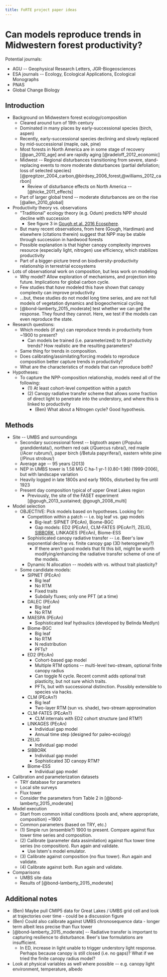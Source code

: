 ```yaml
---
title: FoRTE project paper ideas
---
```


# Can models reproduce trends in Midwestern forest productivity?

Potential journals:

- AGU -- Geophysical Research Letters, JGR-Biogeosciences
- ESA journals -- Ecology, Ecological Applications, Ecological Monographs
- PNAS
- Global Change Biology

## Introduction

- Background on Midwestern forest ecology/composition
  - Cleared around turn of 19th century
  - Dominated in many places by early-successional species (birch, aspen)
  - Recently, early-successional species declining and slowly replaced by mid-successional (maple, oak, pine)
  - Most forests in North America are in some stage of recovery [@pan_2010_age] and are rapidly aging [@radeloff_2012_economic]
  - Midwest -- Regional disturbances transitioning from severe, stand-replacing events to more moderate disturbances (partial defoliation; loss of selected species) [@pregitzer_2004_carbon,@birdsey_2006_forest,@williams_2012_carbon]
	- Review of disturbance effects on North America -- [@hicke_2011_effects]
  - Part of larger global trend -- moderate disturbances are on the rise [@allen_2010_global]
- Productivity theory vs. observations
  - "Traditional" ecology theory (e.g. Odum) predicts NPP should decline with succession
    - See figure 3 in [Gough et al. 2016 Ecosphere](https://esajournals.onlinelibrary.wiley.com/doi/abs/10.1002/ecs2.1375).
  - But many recent observations, from here (Gough, Hardiman) and elsewhere (citations therein) suggest that NPP may be stable through succession in hardwood forests
  - Possible explanation is that higher canopy complexity improves resource (especially light, nitrogen) use efficiency, which stabilizes productivity
  - Part of a bigger-picture trend on biodiversity-productivity relationship in terrestrial ecosystems
- Lots of observational work on composition, but less work on modeling
  - Why model? Allow exploration of mechanisms, and projection into future. Implications for global carbon cycle.
  - Few studies that _have_ modeled this have shown that canopy complexity can improve productivity 
  - ...but, these studies do not model long time series, and are not full models of vegetation dynamics and biogeochemical cycling
  - [@bond-lamberty_2015_moderate] test whether we can get the response. They found they cannot. Here, we test if the models can even reproduce the state.
- Research questions:
  - Which models (if any) can reproduce trends in productivity from ~1900 to present?
    - Can models be trained (i.e. parameterized) to fit productivity trends? How realistic are the resulting parameters?
  - Same thing for trends in composition.
  - Does calibrating/assimilating/forcing models to reproduce composition better capture trends in productivity?
  - What are the characteristics of models that can reproduce both?
- Hypotheses:
  - To capture the NPP-composition relationship, models need all of the following:
    - (1) At least cohort-level competition within a patch
    - (2) Canopy radiative transfer scheme that allows some fraction of direct light to penetrate into the understory, and where this is linked to productivity
      - (Ben) What about a Nitrogen cycle? Good hypothesis.

## Methods

- Site -- UMBS and surroundings
  - Secondary successional forest -- bigtooth aspen (/Populus grandidentata/), northern red oak (/Quercus rubra/), red maple (/Acer rubrum/), paper birch (/Betula papyrifera/), eastern white pine (/Pinus strobus/)
  - Average age -- 95 years (2013)
  - NEP in UMBS tower is 1.58 MG C ha-1 yr-1 (0.80-1.98) (1999-2006), but with landscape variation
  - Heavily logged in late 1800s and early 1900s, disturbed by fire until 1923
  - Present day composition typical of upper Great Lakes region
	- Previously, the site of the FASET experiment [@gough_2013_sustained; @gough_2008_multi]
- Model selection
  - OBJECTIVE: Pick models based on hypotheses. Looking for:
    - Competition within a patch -- i.e. big leaf vs. gap models
      - Big-leaf: SIPNET (PEcAn), Biome-BGC
      - Gap models: ED2 (PEcAn), CLM-FATES (PEcAn?), ZELIG, [SIBBORK](https://github.com/SIBBORK/SIBBORK), LINKAGES (PEcAn), Biome-ESS
    - Sophisticated canopy radiative transfer -- i.e. Beer's law exponential decline vs. finite canopy gap (3D heterogeneity?)
      - If there aren't good models that fit this bill, might be worth modifying/enhancing the radiative transfer scheme of one of the models.
	- Dynamic N allocation -- models with vs. without trait plasticity?
  - Some candidate models:
    - SIPNET (PEcAn) 
      - Big leaf
      - No RTM
      - Fixed traits
      - Subdaily fluxes; only one PFT (at a time)
    - DALEC (PEcAn)
      - Big leaf
      - No RTM
    - MAESPA (PEcAn)
      - Sophisticated leaf hydraulics (developed by Belinda Medlyn)
    - Biome-BGC
      - Big leaf
      - No RTM
      - N redistribution
      - PFTs?
    - ED2 (PEcAn)
      - Cohort-based gap model
      - Multiple RTM options -- multi-level two-stream, optional finite canopy radius
      - Can toggle N cycle. Recent commit adds optional trait plasticity, but not sure which traits.
      - PFTs, but with successional distinction. Possibly extensible to species via hacks.
    - CLM (PEcAn?)
      - Big leaf
      - Two-layer RTM (sun vs. shade), two-stream approximation
    - CLM-FATES (PEcAn?)
      - CLM internals with ED2 cohort structure (and RTM?)
    - LINKAGES (PEcAn)
      - Individual gap model
      - Annual time step (designed for paleo-ecology)
    - ZELIG
      - Individual gap model
    - SIBBORK
      - Individual gap model
      - Sophisticated 3D canopy RTM?
    - Biome-ESS
      - Individual gap model
- Calibration and parameterization datasets
  - TRY database for parameters
  - Local site surveys
  - Flux tower
  - Consider the parameters from Table 2 in [@bond-lamberty_2015_moderate]
- Model execution
  - Start from common initial conditions (pools and, where appropriate, composition) ~1900
  - Common parameters (based on TRY, etc.)
  - (1) Simple run (ensemble?) 1900 to present. Compare against flux tower time series and composition.
  - (2) Calibrate (parameter data assimilation) against flux tower time series (no composition). Run again and validate.
    - Use Istem's model emulator.
  - (3) Calibrate against composition (no flux tower). Run again and validate.
  - (4) Calibrate against both. Run again and validate.
- Comparisons
  - UMBS site data
  - Results of [@bond-lamberty_2015_moderate]
  
## Additional notes

- (Ben) Maybe pull CMIP5 data for Great Lakes / UMBS grid cell and look at trajectories over time - could be a discussion figure
- (Ben) Could also calibrate against UMBS chronosequence data - longer term albeit less precise than flux tower
- [@bond-lamberty_2015_moderate] -- Radiative transfer is important to capturing resilience to disturbance. Beer's law formulations are insufficient.
  - In ED, increase in light unable to trigger understory light response. Perhaps because canopy is still closed (i.e. no gaps)? What if we tried the finite canopy radius model?
- Look at physical variables as well where possible -- e.g. canopy light environment, temperature, albedo

